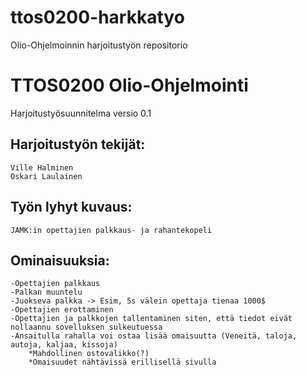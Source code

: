 # ttos0200-harkkatyo
Olio-Ohjelmoinnin harjoitustyön repositorio


# TTOS0200 Olio-Ohjelmointi
Harjoitustyösuunnitelma versio 0.1


## Harjoitustyön tekijät:
	Ville Halminen
	Oskari Laulainen
	

	
	
## Työn lyhyt kuvaus:
	JAMK:in opettajien palkkaus- ja rahantekopeli
	
	
## Ominaisuuksia:
	-Opettajien palkkaus
	-Palkan muuntelu
	-Juokseva palkka -> Esim, 5s välein opettaja tienaa 1000$
	-Opettajien erottaminen
	-Opettajien ja palkkojen tallentaminen siten, että tiedot eivät nollaannu sovelluksen sulkeutuessa
	-Ansaitulla rahalla voi ostaa lisää omaisuutta (Veneitä, taloja, autoja, kaljaa, kissoja)
		*Mahdollinen ostovalikko(?)
		*Omaisuudet nähtävissä erillisellä sivulla
	
	





